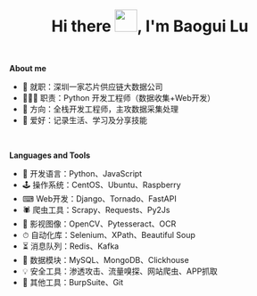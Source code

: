

<h1 align="center">Hi there <img src="https://github.com/sudnyeshtalekar/sudnyeshtalekar/blob/master/Assets/Hi.gif" width="40px">, I'm Baogui Lu</h1>
<br />

<b>About me</b> <br>
- 🏢 就职：深圳一家芯片供应链大数据公司
- 🧑🏻‍💻 职责：Python 开发工程师（数据收集+Web开发）
- 🌱 方向：全栈开发工程师，主攻数据采集处理
- 💬 爱好：记录生活、学习及分享技能 


<br />

<b>Languages and Tools</b> <br/>
- 🤖 开发语言：Python、JavaScript
- 🕹 操作系统：CentOS、Ubuntu、Raspberry
- ⌨ ️Web开发：Django、Tornado、FastAPI
- 🕷 爬虫工具：Scrapy、Requests、Py2Js
- 🐼 影视图像：OpenCV、Pytesseract、OCR
- ⏱ 自动化库：Selenium、XPath、Beautiful Soup
- ⏳ 消息队列：Redis、Kafka
- 💾 数据模块：MySQL、MongoDB、Clickhouse
- 💡 安全工具：渗透攻击、流量嗅探、网站爬虫、APP抓取
- 🧰 其他工具：BurpSuite、Git


<br/>
